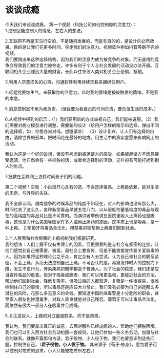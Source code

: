 # 谈谈成瘾 
今天我们来谈谈成瘾。
第一个视频（科技公司如何控制你的注意力）：  
1.控制室能控制人的情感，左右人的想法。  

2.互联网不再是天马行空的，不是随机发展的，而是有目的的，是设计的必然效果。目的是让我们花更多时间，夺走我们的注意力。视频软件例如抖音等刷不完的视频。  
我们要跳出来这种选择结构，因为我们的注意力成为被竞争的对象。而无底线的竞争会导致我们的注意力被夺走，许多有利于个人与社会发展的活动没办法开展。互联网相关企业赚到大量的财富，长此以往导致人类对相关企业恐惧，抵触。  

3.利用人厌恶损失的心理，沟通软件利用持续天数来捆绑住用户。  

4.标题党要你生气，来获取你的注意力。此时我的情绪是被被触发的情绪，不是我的本意。  

5.消息控制室不用为我负责，（但我要为我自己的时间负责，要负担生活的成本。）  

6.从视频中得到的启示：（1）我们要用新的方式审视自己，我们能被说服。（2）我们需要对商业模型进行调整，需要新的设计（给用户怎样的暗示和选择，弹出不同的选择框，如：你想办派对吗，想邀请谁）
（3）设计复兴，让人们有选择的自由，消除世界的孤单。把时间花在最好的地方。用生活中的真实意愿来影响网上的活动。  

我认为这是一个好的设想，但没有考虑到被邀请方的感受，如果被邀请方不愿意接受邀请，他自然会有一些推脱的话，或者会选择别的活动，这样的有可能打扰到别人的生活。  

7.拯救在互联网上浪费时间孩子们的问题。
  
第二个视频
1.实验：小白鼠开心且有的选，不会选择毒品。上瘾是依赖，是对生活的无奈，与外界的失联。  

我不全部认同，越南战争的时候毒品的纯度不如现在，对人的影响也没有那么大，时间过去了这么久，各种新型毒品早就五花八门，以从前低剂量低纯度的毒品与现在的高纯度的毒品对比是不可靠的。而演讲者举例说在医院里吸入止痛药也是吸毒，这也是为什么美国等国家许多人滥用止痛药的原因。这本质上也是吸毒，是一种上瘾。
2.葡萄牙将毒品合法化，用禁毒的钱帮助上瘾者们回到社会。  

3.个人层面和社会层面的上瘾机制我们都要研究。   
我的想法：人们上瘾不仅有生理上的因素，但更重要的是与社会有紧密的连接，让他们感觉到自己被需要，被爱。而社会上要宣传，但是不能直接宣传要关爱吸毒的人。因为如果将这种理论公之于众，肯定会有人去尝试，认为自己和社会的联系紧密，不会上瘾，从而无法控制自己上瘾。不可否认的是，毒瘾发作时人的控制力下降，发生不良行为，传染疾病的概率都高于普通人。为了社会的稳定，我们还是应当宣传毒品的危害。但对于吸毒成瘾者，我们可以用更温和，更接近社会的方法，帮助他们回到社会，降低复吸率。但吸过毒的人都知道，复吸是一件很容易，很难控制住自己的事情，所以毒品还是应该大力禁止，我们没有必要为自己创造那么多潜在的风险，花那么多无意义的金钱。要知道中国的缉毒警是十分危险的职业，甚至家人朋友也惨遭毒手，对敌人善良就是对自己残忍。葡萄牙可以让毒品合法化，而依然有很大一部分人在吸毒并且成瘾。  

5.关注这些人，上瘾的对立面是联系，而不是疏离。

我认为，我们要拿出真正的诚意，去面对那些已经成瘾的人，帮助他们摆脱困境，我们也可以引入西方社会劳动的那一套规则，让他们参加一些义务劳动，加强与社会的联系。就像开篇那句古话，君子役物，小人役于物。我们也要意识到这些问题，控制住自己。（**君子役物，小人役于物。** 其来源于《荀子·修身》，意为君子可以控制对物质的追求，小人只能被物质所左右。） 
